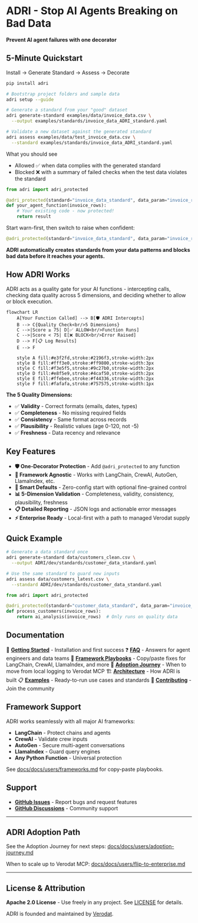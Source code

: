 # ADRI - Stop AI Agents Breaking on Bad Data

**Prevent AI agent failures with one decorator**

## 5-Minute Quickstart

Install → Generate Standard → Assess → Decorate

```bash
pip install adri

# Bootstrap project folders and sample data
adri setup --guide

# Generate a standard from your "good" dataset
adri generate-standard examples/data/invoice_data.csv \
  --output examples/standards/invoice_data_ADRI_standard.yaml

# Validate a new dataset against the generated standard
adri assess examples/data/test_invoice_data.csv \
  --standard examples/standards/invoice_data_ADRI_standard.yaml
```

What you should see

- Allowed ✅ when data complies with the generated standard
- Blocked ❌ with a summary of failed checks when the test data violates the standard

```python
from adri import adri_protected

@adri_protected(standard="invoice_data_standard", data_param="invoice_rows")
def your_agent_function(invoice_rows):
    # Your existing code - now protected!
    return result
```

Start warn-first, then switch to raise when confident:

```python
@adri_protected(standard="invoice_data_standard", data_param="invoice_rows", on_failure="warn")
```

**ADRI automatically creates standards from your data patterns and blocks bad data before it reaches your agents.**

## How ADRI Works

ADRI acts as a quality gate for your AI functions - intercepting calls, checking data quality across 5 dimensions, and deciding whether to allow or block execution.

```mermaid
flowchart LR
    A[Your Function Called] --> B[🛡️ ADRI Intercepts]
    B --> C{Quality Check<br/>5 Dimensions}
    C -->|Score ≥ 75| D[✅ ALLOW<br/>Function Runs]
    C -->|Score < 75| E[❌ BLOCK<br/>Error Raised]
    D --> F[📋 Log Results]
    E --> F

    style A fill:#e3f2fd,stroke:#2196f3,stroke-width:2px
    style B fill:#fff3e0,stroke:#ff9800,stroke-width:3px
    style C fill:#f3e5f5,stroke:#9c27b0,stroke-width:2px
    style D fill:#e8f5e9,stroke:#4caf50,stroke-width:2px
    style E fill:#ffebee,stroke:#f44336,stroke-width:2px
    style F fill:#fafafa,stroke:#757575,stroke-width:1px
```

**The 5 Quality Dimensions:**
- ✅ **Validity** - Correct formats (emails, dates, types)
- ✅ **Completeness** - No missing required fields
- ✅ **Consistency** - Same format across records
- ✅ **Plausibility** - Realistic values (age 0-120, not -5)
- ✅ **Freshness** - Data recency and relevance

## Key Features

- **🛡️ One-Decorator Protection** - Add `@adri_protected` to any function
- **🤖 Framework Agnostic** - Works with LangChain, CrewAI, AutoGen, LlamaIndex, etc.
- **🚀 Smart Defaults** - Zero-config start with optional fine-grained control
- **📊 5-Dimension Validation** - Completeness, validity, consistency, plausibility, freshness
- **📋 Detailed Reporting** - JSON logs and actionable error messages
- **⚡ Enterprise Ready** - Local-first with a path to managed Verodat supply

## Quick Example

```bash
# Generate a data standard once
adri generate-standard data/customers_clean.csv \
  --output ADRI/dev/standards/customer_data_standard.yaml

# Use the same standard to guard new inputs
adri assess data/customers_latest.csv \
  --standard ADRI/dev/standards/customer_data_standard.yaml
```

```python
from adri import adri_protected

@adri_protected(standard="customer_data_standard", data_param="invoice_rows")
def process_customers(invoice_rows):
    return ai_analysis(invoice_rows)  # Only runs on quality data
```

## Documentation

📖 **[Getting Started](docs/docs/users/getting-started.md)** - Installation and first success
❓ **[FAQ](docs/docs/users/faq.md)** - Answers for agent engineers and data teams
🧠 **[Framework Playbooks](docs/docs/users/frameworks.md)** - Copy/paste fixes for LangChain, CrewAI, LlamaIndex, and more
🧭 **[Adoption Journey](docs/docs/users/adoption-journey.md)** - When to move from local logging to Verodat MCP
🏗️ **[Architecture](ARCHITECTURE.md)** - How ADRI is built
📋 **[Examples](examples/)** - Ready-to-run use cases and standards
🤝 **[Contributing](CONTRIBUTING.md)** - Join the community

## Framework Support

ADRI works seamlessly with all major AI frameworks:
- **LangChain** - Protect chains and agents
- **CrewAI** - Validate crew inputs
- **AutoGen** - Secure multi-agent conversations
- **LlamaIndex** - Guard query engines
- **Any Python Function** - Universal protection

See [docs/docs/users/frameworks.md](docs/docs/users/frameworks.md) for copy-paste playbooks.

## Support

- **[GitHub Issues](https://github.com/adri-standard/adri/issues)** - Report bugs and request features
- **[GitHub Discussions](https://github.com/adri-standard/adri/discussions)** - Community support

---

## ADRI Adoption Path

See the Adoption Journey for next steps: [docs/docs/users/adoption-journey.md](docs/docs/users/adoption-journey.md)

When to scale up to Verodat MCP: [docs/docs/users/flip-to-enterprise.md](docs/docs/users/flip-to-enterprise.md)

---

## License & Attribution

**Apache 2.0 License** - Use freely in any project. See [LICENSE](LICENSE) for details.

ADRI is founded and maintained by [Verodat](https://verodat.com).
